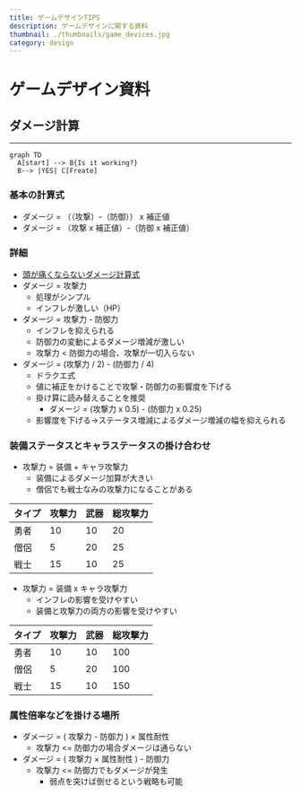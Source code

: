 ```yaml
---
title: ゲームデザインTIPS
description: ゲームデザインに関する資料
thumbnail: ./thumbnails/game_devices.jpg
category: design
---
```


# ゲームデザイン資料

## ダメージ計算

***

```mermaid
graph TD
  A[start] --> B{Is it working?}
  B--> |YES| C[Freate]
```

### 基本の計算式

- ダメージ = （（攻撃）-（防御）） x 補正値
- ダメージ = （攻撃 x 補正値）-（防御 x 補正値）

### 詳細

- [頭が痛くならないダメージ計算式](https://note.com/daraneko_games/n/n9819dda2698a#nNtKY)
- ダメージ = 攻撃力
  - 処理がシンプル
  - インフレが激しい（HP）
- ダメージ = 攻撃力 - 防御力
  - インフレを抑えられる
  - 防御力の変動によるダメージ増減が激しい
  - 攻撃力 < 防御力の場合、攻撃が一切入らない
- ダメージ = (攻撃力 / 2) - (防御力 / 4)
  - ドラクエ式
  - 値に補正をかけることで攻撃・防御力の影響度を下げる
  - 掛け算に読み替えることを推奨
    - ダメージ = (攻撃力 x 0.5) - (防御力 x 0.25)
  - 影響度を下げる→ステータス増減によるダメージ増減の幅を抑えられる

### 装備ステータスとキャラステータスの掛け合わせ

- 攻撃力 = 装備 + キャラ攻撃力
  - 装備によるダメージ加算が大きい
  - 僧侶でも戦士なみの攻撃力になることがある

|タイプ|攻撃力|武器|総攻撃力|
|---|---|---|---|
|勇者|10|10|20|
|僧侶|5|20|25|
|戦士|15|10|25|

- 攻撃力 = 装備 x キャラ攻撃力
  - インフレの影響を受けやすい
  - 装備と攻撃力の両方の影響を受けやすい

|タイプ|攻撃力|武器|総攻撃力|
|---|---|---|---|
|勇者|10|10|100|
|僧侶|5|20|100|
|戦士|15|10|150|

### 属性倍率などを掛ける場所

- ダメージ = ( 攻撃力 - 防御力 ) × 属性耐性
  - 攻撃力 <= 防御力の場合ダメージは通らない
- ダメージ = ( 攻撃力 × 属性耐性 ) - 防御力
  - 攻撃力 <= 防御力でもダメージが発生
    - 弱点を突けば倒せるという戦略も可能
